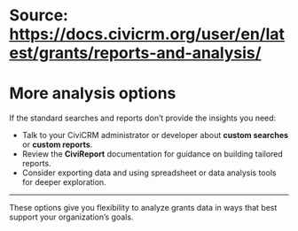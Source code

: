 # Source: https://docs.civicrm.org/user/en/latest/grants/reports-and-analysis/

# More analysis options

If the standard searches and reports don’t provide the insights you need:

- Talk to your CiviCRM administrator or developer about **custom searches** or **custom reports**.  
- Review the **CiviReport** documentation for guidance on building tailored reports.  
- Consider exporting data and using spreadsheet or data analysis tools for deeper exploration.

---

These options give you flexibility to analyze grants data in ways that best support your organization’s goals.
